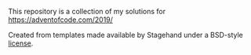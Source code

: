 This repository is a collection of my solutions for
https://adventofcode.com/2019/

Created from templates made available by Stagehand under a BSD-style
[license](https://github.com/dart-lang/stagehand/blob/master/LICENSE).
